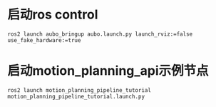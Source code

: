 # 启动ros control
```
ros2 launch aubo_bringup aubo.launch.py launch_rviz:=false use_fake_hardware:=true
```
# 启动motion_planning_api示例节点
```
ros2 launch motion_planning_pipeline_tutorial motion_planning_pipeline_tutorial.launch.py
```